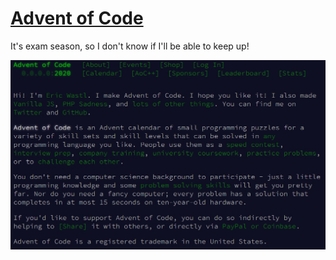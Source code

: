 # [Advent of Code](https://adventofcode.com)

It's exam season, so I don't know if I'll be able to keep up!

<img src='about.jpg'>
